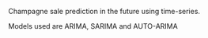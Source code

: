 Champagne sale prediction in the future using time-series.

Models used are ARIMA, SARIMA and AUTO-ARIMA
